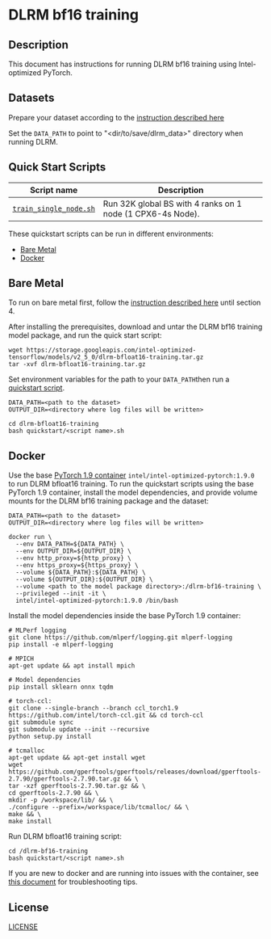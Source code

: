 <!--- 0. Title -->
# DLRM bf16 training

<!-- 10. Description -->
## Description

This document has instructions for running DLRM bf16 training using
Intel-optimized PyTorch.

<!--- 20. Datasets -->
## Datasets

Prepare your dataset according to the [instruction described here](/models/recommendation/pytorch/dlrm/training/bfloat16/README.md#4-prepare-dataset)

Set the `DATA_PATH` to point to "<dir/to/save/dlrm_data>" directory when running DLRM.

<!--- 30. Quick Start Scripts -->
## Quick Start Scripts

| Script name | Description |
|-------------|-------------|
| [`train_single_node.sh`](train_single_node.sh) | Run 32K global BS with 4 ranks on 1 node (1 CPX6-4s Node). | 

These quickstart scripts can be run in different environments:
* [Bare Metal](#bare-metal)
* [Docker](#docker)

<!--- 40. Bare Metal -->
## Bare Metal

To run on bare metal first, follow the [instruction described here](/models/recommendation/pytorch/dlrm/training/bfloat16/README.md#1-install-anaconda-30) until section 4.

After installing the prerequisites, download and untar the DLRM bf16 training model package, and run the quick start script:
```
wget https://storage.googleapis.com/intel-optimized-tensorflow/models/v2_5_0/dlrm-bfloat16-training.tar.gz
tar -xvf dlrm-bfloat16-training.tar.gz
```
Set environment variables
for the path to your `DATA_PATH`then run a 
[quickstart script](#quick-start-scripts).

```
DATA_PATH=<path to the dataset>
OUTPUT_DIR=<directory where log files will be written>

cd dlrm-bfloat16-training
bash quickstart/<script name>.sh
```

<!--- 50. Docker -->
## Docker

Use the base [PyTorch 1.9 container](https://hub.docker.com/r/intel/intel-optimized-pytorch/) 
`intel/intel-optimized-pytorch:1.9.0` to run DLRM bfloat16 training.
To run the quickstart scripts using the base PyTorch 1.9 container, install the model dependencies, and provide volume mounts for the DLRM bf16 training package and the dataset:

```
DATA_PATH=<path to the dataset>
OUTPUT_DIR=<directory where log files will be written>

docker run \
  --env DATA_PATH=${DATA_PATH} \
  --env OUTPUT_DIR=${OUTPUT_DIR} \
  --env http_proxy=${http_proxy} \
  --env https_proxy=${https_proxy} \
  --volume ${DATA_PATH}:${DATA_PATH} \
  --volume ${OUTPUT_DIR}:${OUTPUT_DIR} \
  --volume <path to the model package directory>:/dlrm-bf16-training \
  --privileged --init -it \
  intel/intel-optimized-pytorch:1.9.0 /bin/bash 
```

Install the model dependencies inside the base PyTorch 1.9 container:
```
# MLPerf logging
git clone https://github.com/mlperf/logging.git mlperf-logging
pip install -e mlperf-logging

# MPICH
apt-get update && apt install mpich

# Model dependencies
pip install sklearn onnx tqdm

# torch-ccl:
git clone --single-branch --branch ccl_torch1.9 https://github.com/intel/torch-ccl.git && cd torch-ccl
git submodule sync 
git submodule update --init --recursive
python setup.py install

# tcmalloc
apt-get update && apt-get install wget
wget https://github.com/gperftools/gperftools/releases/download/gperftools-2.7.90/gperftools-2.7.90.tar.gz && \
tar -xzf gperftools-2.7.90.tar.gz && \
cd gperftools-2.7.90 && \
mkdir -p /workspace/lib/ && \
./configure --prefix=/workspace/lib/tcmalloc/ && \
make && \
make install
```

Run DLRM bfloat16 training script:
```
cd /dlrm-bf16-training
bash quickstart/<script name>.sh
```

If you are new to docker and are running into issues with the container,
see [this document](https://github.com/IntelAI/models/tree/master/docs/general/docker.md)
for troubleshooting tips.

<!--- 70. License -->
## License

[LICENSE](/LICENSE)
